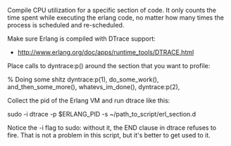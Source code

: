 Compile CPU utilization for a specific section of code.
It only counts the time spent while executing the erlang code, no matter how 
many times the process is scheduled and re-scheduled.

Make sure Erlang is compiled with DTrace support:

* http://www.erlang.org/doc/apps/runtime_tools/DTRACE.html


Place calls to dyntrace:p() around the section that you want to profile:

   % Doing some shitz
   dyntrace:p(1),
   do_some_work(),
   and_then_some_more(),
   whatevs_im_done(),
   dyntrace:p(2),


Collect the pid of the Erlang VM and run dtrace like this:

sudo -i dtrace -p $ERLANG_PID -s ~/path_to_script/erl_section.d

Notice the -i flag to sudo: without it, the END clause in dtrace refuses to
fire. That is not a problem in this script, but it's better to get used to it.
